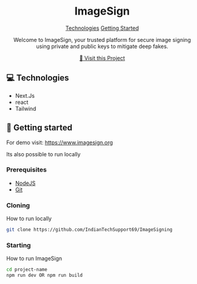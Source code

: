 

<h1 align="center" style="font-weight: bold;">ImageSign</h1>

<p align="center">
<a href="#tech">Technologies</a>
<a href="#started">Getting Started</a>

 
</p>


<p align="center">Welcome to ImageSign, your trusted platform for secure image signing using private and public keys to mitigate deep fakes.</p>


<p align="center">
<a href="https://github.com/IndianTechSupport69/ImageSigning">📱 Visit this Project</a>
</p>

<h2 id="technologies">💻 Technologies</h2>

- Next.Js
- react
- Tailwind

<h2 id="started">🚀 Getting started</h2>

For demo visit:
https://www.imagesign.org

Its also possible to run locally

<h3>Prerequisites</h3>


- [NodeJS](https://nodejs.org/en)
- [Git](https://git-scm.com/downloads)

<h3>Cloning</h3>

How to run locally

```bash
git clone https://github.com/IndianTechSupport69/ImageSigning
```

<h3>Starting</h3>

How to run ImageSign

```bash
cd project-name
npm run dev OR npm run build
```
